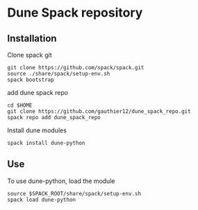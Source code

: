 # Dune Spack repository
## Installation
Clone spack git
```
git clone https://github.com/spack/spack.git
source ./share/spack/setup-env.sh
spack bootstrap
```
add dune spack repo
```
cd $HOME
git clone https://github.com/gauthier12/dune_spack_repo.git
spack repo add dune_spack_repo
```
Install dune modules
```
spack install dune-python
```
## Use
To use dune-python, load the module
```
source $SPACK_ROOT/share/spack/setup-env.sh
spack load dune-python
```
